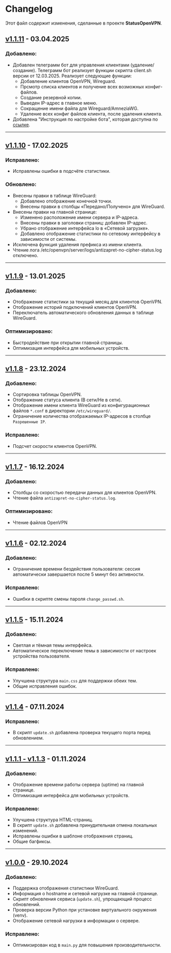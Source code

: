 # Changelog

Этот файл содержит изменения, сделанные в проекте **StatusOpenVPN**.

## [v1.1.11](https://github.com/TheMurmabis/StatusOpenVPN/releases/tag/v1.1.11) - 03.04.2025
### Добавлено:

- Добавлен телеграмм бот для управления клиентами (удаление/создание). Телеграмм бот реализует функции скрипта client.sh версии от 12.03.2025. Реализует следующие функции: 
    - Добавление клиентов OpenVPN, Wireguard.
    - Прсмотр списка клиентов и получение всех возможных конфиг-файлов.
    - Создание резервной копии.
    - Выведен IP-адрес в главное меню.
    - Сокращение имени файла для Wireguard/AmneziaWG.
    - Удаление всех конфиг файлов клиента, после удаления клиента.
- Добавлена "Инструкция по настройке бота", которая доступна по [ссылке](https://github.com/TheMurmabis/StatusOpenVPN/wiki/TelegramBot).
---

## [v1.1.10](https://github.com/TheMurmabis/StatusOpenVPN/releases/tag/v1.1.10) - 17.02.2025
### Исправлено:
- Исправлены ошибки в подсчёте статистики.

### Обновлено:
- Внесены правки в таблице WireGuard:
    - Добавлено отображение конечной точки.
    - Внесены правки в столбцы «Передано/Получено» для WireGuard.
- Внесены правки на главной странице:
    - Изменено расположение имени сервера и IP-адреса.
    - Внесены правки в заголовки страниц: добавлен IP-адрес.
    - Убрано отображение интерфейса lo в «Сетевой загрузке».
    - Добавлено отображение статистики по сетевому интерфейсу в зависимости от системы.
- Исключена функция удаления префикса из имени клиента.
- Чтение лога /etc/openvpn/server/logs/antizapret-no-cipher-status.log отключено.
---

## [v1.1.9](https://github.com/TheMurmabis/StatusOpenVPN/releases/tag/v1.1.9) - 13.01.2025
### Добавлено:
- Отображение статистики за текущий месяц для клиентов OpenVPN.
- Отображение историй подключений клиентов OpenVPN.
- Переключатель автоматического обновления данных в таблице WireGuard.
### Оптимизировано:
- Быстродействие при открытии главной страницы.
- Оптимизация интерфейса для мобильных устройств.
---

## [v1.1.8](https://github.com/TheMurmabis/StatusOpenVPN/releases/tag/v1.1.8) - 23.12.2024
### Добавлено:
- Сортировка таблицы OpenVPN.
- Отображение статуса клиента (В сети/Не в сети).
- Отображение имени клиента WireGuard из конфигурационных файлов `*.conf` в директории `/etc/wireguard/`.
- Ограничение количества отображаемых IP-адресов в столбце `Разрешенные IP`.
### Исправлено:
- Подсчет скорости клиентов OpenVPN.
---

## [v1.1.7](https://github.com/TheMurmabis/StatusOpenVPN/releases/tag/v1.1.7) - 16.12.2024
### Добавлено:
- Столбцы со скоростью передачи данных для клиентов OpenVPN.
- Чтение файла `antizapret-no-cipher-status.log`.
### Оптимизировано:
- Чтение файлов OpenVPN
---

## [v1.1.6](https://github.com/TheMurmabis/StatusOpenVPN/releases/tag/v1.1.6) - 02.12.2024
### Добавлено:
- Ограничение времени бездействия пользователя: сессия автоматически завершается после 5 минут без активности.

### Исправлено:
- Ошибки в скрипте смены пароля `change_passwd.sh`.

---

## [v1.1.5](https://github.com/TheMurmabis/StatusOpenVPN/releases/tag/v1.1.5) - 15.11.2024
### Добавлено:
- Светлая и тёмная темы интерфейса.
- Автоматическое переключение темы в зависимости от настроек устройства пользователя.

### Исправлено:
- Улучшена структура `main.css` для поддержки обеих тем.
- Общие исправления ошибок.

---

## [v1.1.4](https://github.com/TheMurmabis/StatusOpenVPN/releases/tag/v1.1.4) - 07.11.2024
### Исправлено:
- В скрипт `update.sh` добавлена проверка текущего порта перед обновлением.

---

## [v1.1.1 - v1.1.3](https://github.com/TheMurmabis/StatusOpenVPN/releases/tag/v1.1.1) - 01.11.2024
### Добавлено:
- Отображение времени работы сервера (uptime) на главной странице.
- Оптимизация интерфейса для мобильных устройств.

### Исправлено:
- Улучшена структура HTML-страниц.
- В скрипт `update.sh` добавлена принудительная отмена локальных изменений.
- Исправлены ошибки в шаблоне отображения страниц.
- Общие багфиксы.

---

## [v1.0.0](https://github.com/TheMurmabis/StatusOpenVPN/releases/tag/v1.0.0) - 29.10.2024
### Добавлено:
- Поддержка отображения статистики WireGuard.
- Информация о hostname и сетевой нагрузке на главной странице.
- Скрипт обновления сервиса (`update.sh`), упрощающий процесс обновлений.
- Проверка версии Python при установке виртуального окружения (venv).
- Отображение сетевой нагрузки в информации о сервере.

### Исправлено:
- Оптимизирован код в `main.py` для повышения производительности.

